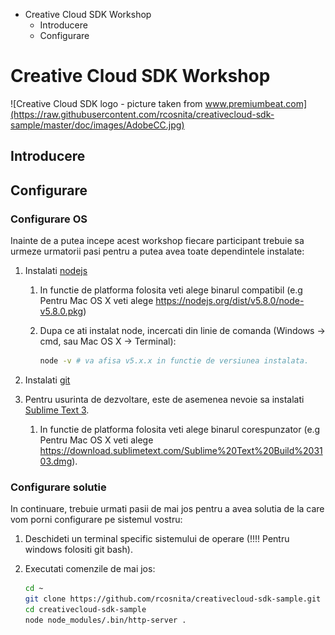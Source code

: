 <!-- MarkdownTOC -->

- Creative Cloud SDK Workshop
    - Introducere
    - Configurare

<!-- /MarkdownTOC -->


# Creative Cloud SDK Workshop

![Creative Cloud SDK logo - picture taken from www.premiumbeat.com](https://raw.githubusercontent.com/rcosnita/creativecloud-sdk-sample/master/doc/images/AdobeCC.jpg)

## Introducere

## Configurare

### Configurare OS

Inainte de a putea incepe acest workshop fiecare participant trebuie sa urmeze urmatorii pasi pentru a putea avea toate dependintele instalate:

1. Instalati [nodejs](https://nodejs.org/en/download/stable/)
    1. In functie de platforma folosita veti alege binarul compatibil (e.g Pentru Mac OS X veti alege https://nodejs.org/dist/v5.8.0/node-v5.8.0.pkg)
    1. Dupa ce ati instalat node, incercati din linie de comanda (Windows -> cmd, sau Mac OS X -> Terminal):
        
        ```bash
        node -v # va afisa v5.x.x in functie de versiunea instalata.
        ```

1. Instalati [git](https://git-scm.com/book/en/v2/Getting-Started-Installing-Git)
1. Pentru usurinta de dezvoltare, este de asemenea nevoie sa instalati [Sublime Text 3](https://www.sublimetext.com/3).
    1. In functie de platforma folosita veti alege binarul corespunzator (e.g Pentru Mac OS X veti alege https://download.sublimetext.com/Sublime%20Text%20Build%203103.dmg).

### Configurare solutie

In continuare, trebuie urmati pasii de mai jos pentru a avea solutia de la care vom porni configurare pe sistemul vostru:

1. Deschideti un terminal specific sistemului de operare (!!!! Pentru windows folositi git bash).
1. Executati comenzile de mai jos:
    
    ```bash
    cd ~
    git clone https://github.com/rcosnita/creativecloud-sdk-sample.git
    cd creativecloud-sdk-sample
    node node_modules/.bin/http-server .
    ```
